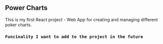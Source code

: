 ## Power Charts

This is my first React project  - Web App for creating and managing different poker charts.

### `Funcinality I want to add to the project in the future`


